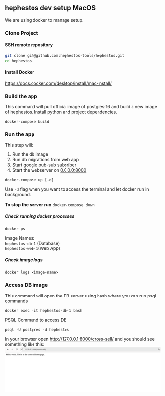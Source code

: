 ## hephestos dev setup MacOS
We are using docker to manage setup.

### Clone Project
#### SSH remote repository
```sh
git clone git@github.com:hephestos-tools/hephestos.git
cd hephestos
```

#### Install Docker
https://docs.docker.com/desktop/install/mac-install/

### Build the app
This command will pull official image of postgres:16 and build a new image of hephestos. Install python and project dependencies.
```commandline
docker-compose build
```

### Run the app
This step will:
1. Run the db image 
2. Run db migrations from web app
3. Start google pub-sub subsriber
4. Start the webserver on [0.0.0.0:8000]()
```commandline
docker-compose up [-d]
```
Use `-d` flag when you want to access the terminal and let docker run in background. <br/><br/>
**To stop the server run** `docker-compose down`

##### Check running docker processes
```commandline
docker ps
```
Image Names:<br/>
`hephestos-db-1` (Database)<br/>
`hephestos-web-1`(Web App)
##### Check image logs
```commandline
docker logs <image-name>
```

### Access DB image
This command will open the DB server using bash where you can run psql commands
```commandline
docker exec -it hephestos-db-1 bash
```
PSQL Command to access DB
```commandline
psql -U postgres -d hephestos
```

In your browser open http://127.0.0.1:8000/cross-sell/ and you should see something like this:
![img.png](img.png)

